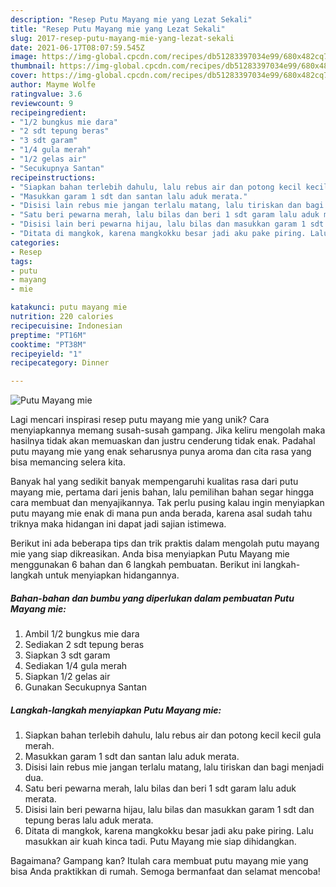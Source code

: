 ```yaml
---
description: "Resep Putu Mayang mie yang Lezat Sekali"
title: "Resep Putu Mayang mie yang Lezat Sekali"
slug: 2017-resep-putu-mayang-mie-yang-lezat-sekali
date: 2021-06-17T08:07:59.545Z
image: https://img-global.cpcdn.com/recipes/db51283397034e99/680x482cq70/putu-mayang-mie-foto-resep-utama.jpg
thumbnail: https://img-global.cpcdn.com/recipes/db51283397034e99/680x482cq70/putu-mayang-mie-foto-resep-utama.jpg
cover: https://img-global.cpcdn.com/recipes/db51283397034e99/680x482cq70/putu-mayang-mie-foto-resep-utama.jpg
author: Mayme Wolfe
ratingvalue: 3.6
reviewcount: 9
recipeingredient:
- "1/2 bungkus mie dara"
- "2 sdt tepung beras"
- "3 sdt garam"
- "1/4 gula merah"
- "1/2 gelas air"
- "Secukupnya Santan"
recipeinstructions:
- "Siapkan bahan terlebih dahulu, lalu rebus air dan potong kecil kecil gula merah."
- "Masukkan garam 1 sdt dan santan lalu aduk merata."
- "Disisi lain rebus mie jangan terlalu matang, lalu tiriskan dan bagi menjadi dua."
- "Satu beri pewarna merah, lalu bilas dan beri 1 sdt garam lalu aduk merata."
- "Disisi lain beri pewarna hijau, lalu bilas dan masukkan garam 1 sdt dan tepung beras lalu aduk merata."
- "Ditata di mangkok, karena mangkokku besar jadi aku pake piring. Lalu masukkan air kuah kinca tadi. Putu Mayang mie siap dihidangkan."
categories:
- Resep
tags:
- putu
- mayang
- mie

katakunci: putu mayang mie 
nutrition: 220 calories
recipecuisine: Indonesian
preptime: "PT16M"
cooktime: "PT38M"
recipeyield: "1"
recipecategory: Dinner

---
```



![Putu Mayang mie](https://img-global.cpcdn.com/recipes/db51283397034e99/680x482cq70/putu-mayang-mie-foto-resep-utama.jpg)

Lagi mencari inspirasi resep putu mayang mie yang unik? Cara menyiapkannya memang susah-susah gampang. Jika keliru mengolah maka hasilnya tidak akan memuaskan dan justru cenderung tidak enak. Padahal putu mayang mie yang enak seharusnya punya aroma dan cita rasa yang bisa memancing selera kita.



Banyak hal yang sedikit banyak mempengaruhi kualitas rasa dari putu mayang mie, pertama dari jenis bahan, lalu pemilihan bahan segar hingga cara membuat dan menyajikannya. Tak perlu pusing kalau ingin menyiapkan putu mayang mie enak di mana pun anda berada, karena asal sudah tahu triknya maka hidangan ini dapat jadi sajian istimewa.


Berikut ini ada beberapa tips dan trik praktis dalam mengolah putu mayang mie yang siap dikreasikan. Anda bisa menyiapkan Putu Mayang mie menggunakan 6 bahan dan 6 langkah pembuatan. Berikut ini langkah-langkah untuk menyiapkan hidangannya.

<!--inarticleads1-->

##### Bahan-bahan dan bumbu yang diperlukan dalam pembuatan Putu Mayang mie:

1. Ambil 1/2 bungkus mie dara
1. Sediakan 2 sdt tepung beras
1. Siapkan 3 sdt garam
1. Sediakan 1/4 gula merah
1. Siapkan 1/2 gelas air
1. Gunakan Secukupnya Santan




<!--inarticleads2-->

##### Langkah-langkah menyiapkan Putu Mayang mie:

1. Siapkan bahan terlebih dahulu, lalu rebus air dan potong kecil kecil gula merah.
1. Masukkan garam 1 sdt dan santan lalu aduk merata.
1. Disisi lain rebus mie jangan terlalu matang, lalu tiriskan dan bagi menjadi dua.
1. Satu beri pewarna merah, lalu bilas dan beri 1 sdt garam lalu aduk merata.
1. Disisi lain beri pewarna hijau, lalu bilas dan masukkan garam 1 sdt dan tepung beras lalu aduk merata.
1. Ditata di mangkok, karena mangkokku besar jadi aku pake piring. Lalu masukkan air kuah kinca tadi. Putu Mayang mie siap dihidangkan.




Bagaimana? Gampang kan? Itulah cara membuat putu mayang mie yang bisa Anda praktikkan di rumah. Semoga bermanfaat dan selamat mencoba!
